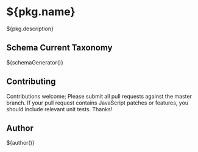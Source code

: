 # ${pkg.name}
  
${pkg.description}

## Schema Current Taxonomy

${schemaGenerator()}

## Contributing

Contributions welcome; Please submit all pull requests against the master branch. If your pull request contains JavaScript patches or features, you should include relevant unit tests. Thanks!

## Author

${author()}

